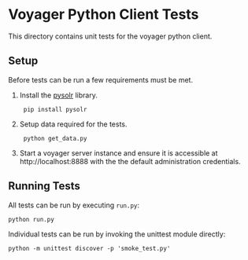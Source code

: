 # Voyager Python Client Tests

This directory contains unit tests for the voyager python client.

## Setup

Before tests can be run a few requirements must be met.

1. Install the [pysolr](https://github.com/toastdriven/pysolr) library.

        pip install pysolr

1. Setup data required for the tests.

        python get_data.py

1. Start a voyager server instance and ensure it is accessible at http://localhost:8888 with the the default administration credentials.

## Running Tests

All tests can be run by executing `run.py`:

    python run.py

Individual tests can be run by invoking the unittest module directly:

    python -m unittest discover -p 'smoke_test.py'

